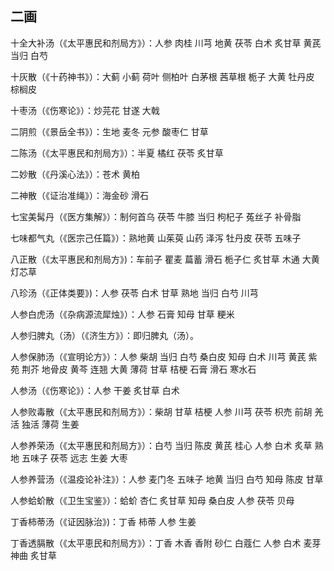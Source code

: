 ## 二画

十全大补汤（《太平惠民和剂局方》）：人参 肉桂 川芎 地黄 茯苓 白术 炙甘草 黄芪 当归 白芍

十灰散（《十药神书》）：大蓟 小蓟 荷叶 侧柏叶 白茅根 茜草根 栀子 大黄 牡丹皮 棕榈皮

十枣汤（《伤寒论》）：炒芫花 甘遂 大戟

二阴煎（《景岳全书》）：生地 麦冬 元参 酸枣仁 甘草

二陈汤（《太平惠民和剂局方》）：半夏 橘红 茯苓 炙甘草

二妙散（《丹溪心法》）：苍术 黄柏

二神散（《证治准绳》）：海金砂 滑石

七宝美髯丹（《医方集解》）：制何首乌 茯苓 牛膝 当归 枸杞子 菟丝子 补骨脂

七味都气丸（《医宗己任篇》）：熟地黄 山茱萸  山药 泽泻 牡丹皮 茯苓 五味子

八正散（《太平惠民和剂局方》)：车前子 瞿麦 萹蓄 滑石 栀子仁 炙甘草 木通 大黄 灯芯草

八珍汤（《正体类要》)：人参 茯苓 白术 甘草  熟地 当归 白芍 川芎

人参白虎汤（《杂病源流犀烛》）：人参 石膏 知母 甘草 粳米

人参归脾丸（汤）（《济生方》）：即归脾丸（汤）。

人参保肺汤（《宣明论方》）：人参 柴胡 当归 白芍 桑白皮 知母 白术 川芎 黄芪 紫苑 荆芥 地骨皮 黄芩 连翘 大黄 薄荷 甘草 桔梗 石膏 滑石 寒水石

人参汤（《伤寒论》）：人参 干姜 炙甘草 白术

人参败毒散（《太平惠民和剂局方》）：柴胡 甘草 桔梗 人参 川芎 茯苓 枳売 前胡 羌活 独活 薄荷 生姜

人参养荣汤（《太平惠民和剂局方》）：白芍 当归 陈皮 黄芪 桂心 人参 白术 炙草 熟地 五味子 茯苓 远志 生姜 大枣

人参养营汤（《温疫论补注》）：人参 麦门冬 五味子 地黄  当归 白芍 知母 陈皮 甘草

人参蛤蚧散（《卫生宝鉴》）：蛤蚧 杏仁 炙甘草  知母 桑白皮 人参 茯苓 贝母

丁香柿蒂汤（《证因脉治》)：丁香 柿蒂 人参 生姜

丁香透膈散（《太平恵民和剂局方》）：丁香 木香 香附 砂仁 白蔻仁 人参 白术 麦芽 神曲 炙甘草

